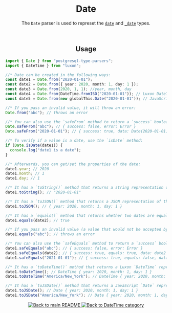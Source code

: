 <h1 align="center">
	Date
</h1>
<p align="center">
  The <code>Date</code> parser is used to represet the <a href="https://www.postgresql.org/docs/current/datatype-datetime.html#DATATYPE-DATETIME-INPUT"><code>date</code></a> and <a href="https://www.postgresql.org/docs/current/datatype-datetime.html#DATATYPE-DATETIME-INPUT"><code>_date</code></a> types.
</p>
<br/>

<!-- Usage -->
<h2 align="center">
	Usage
</h2>

```ts
import { Date } from "postgresql-type-parsers";
import { DateTime } from "luxon";

//* Date can be created in the following ways:
const date1 = Date.from("2020-01-01");
const date2 = Date.from({ year: 2020, month: 1, day: 1 });
const date3 = Date.from(2020, 1, 1); //year, month, day
const date4 = Date.from(DateTime.fromISO("2020-01-01")); // Luxon DateTime
const date5 = Date.from(new globalThis.Date("2020-01-01")); // JavaScript Date

//* If you pass an invalid value, it will throw an error:
Date.from("abc"); // throws an error

//* You can also use the `safeFrom` method to return a `success` boolean instead of throwing an error:
Date.safeFrom("abc"); // { success: false, error: Error }
Date.safeFrom("2020-01-01"); // { success: true, data: Date(2020-01-01) }

//* To verify if a value is a date, use the `isDate` method:
if (Date.isDate(date1)) {
  console.log("date1 is a date");
}

//* Afterwards, you can get/set the properties of the date:
date1.year; // 2020
date1.month; // 1
date1.day; // 1

//* It has a `toString()` method that returns a string representation of the date:
date1.toString(); // "2020-01-01"

//* It has a `toJSON()` method that returns a JSON representation of the date:
date1.toJSON(); // { year: 2020, month: 1, day: 1 }

//* It has a `equals()` method that returns whether two dates are equal:
date1.equals(date2); // true

//* If you pass an invalid value (a value that would not be accepted by the `from` method), it will throw an error:
date1.equals("abc"); // throws an error

//* You can also use the `safeEquals` method to return a `success` boolean instead of throwing an error:
date1.safeEquals("abc"); // { success: false, error: Error }
date1.safeEquals(date2); // { success: true, equals: true, data: date2 }
date1.safeEquals("2021-01-01"); // { success: true, equals: false, data: Date(2021-01-01) }

//* It has a `toDateTime()` method that returns a Luxon `DateTime` representation of the date: (defaults to the current timezone)
date1.toDateTime(); // DateTime { year: 2020, month: 1, day: 1 }
date1.toDateTime("America/New_York"); // DateTime { year: 2020, month: 1, day: 1, zone: "America/New_York" }

//* It has a `toJSDate()` method that returns a JavaScript `Date` representation of the date: (defaults to the current timezone)
date1.toJSDate(); // Date { year: 2020, month: 1, day: 1 }
date1.toJSDate("America/New_York"); // Date { year: 2020, month: 1, day: 1, zone: "America/New_York" }
```

<p align="center">
  <!-- Back to main README button -->
  <a href="../../README.md">
    <img src="https://img.shields.io/badge/-Back%20to%20main%20README-blue" alt="Back to main README" />
  </a>
  <!-- Back to category button -->
  <a href="./DateTime.md">
    <img src="https://img.shields.io/badge/-Back%20to%20DateTime%20category-blue" alt="Back to DateTime category" />
  </a>
</p>